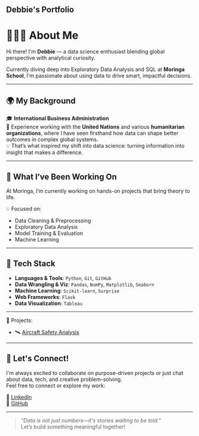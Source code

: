 ## Debbie's Portfolio

# 👩🏽‍💻 About Me

Hi there! I'm **Debbie** — a data science enthusiast blending global perspective with analytical curiosity.  

Currently diving deep into Exploratory Data Analysis and SQL at **Moringa School**, I'm passionate about using data to drive smart, impactful decisions.

---

## 🌍 My Background

🎓 **International Business Administration**  
🤝 Experience working with the **United Nations** and various **humanitarian organizations**, where I have seen firsthand how data can shape better outcomes in complex global systems.  
💡 That’s what inspired my shift into data science: turning information into insight that makes a difference.

---

## 🧠 What I’ve Been Working On

At Moringa, I’m  currently working on hands-on projects that bring theory to life.

💡 Focused on:
- Data Cleaning & Preprocessing  
- Exploratory Data Analysis  
- Model Training & Evaluation
- Machine Learning  

---

## 🧰 Tech Stack

- **Languages & Tools**: `Python`, `Git`, `GitHub`  
- **Data Wrangling & Viz**: `Pandas`, `NumPy`, `Matplotlib`, `Seaborn`  
- **Machine Learning**: `Scikit-learn`, `Surprise`  
- **Web Frameworks**: `Flask`
- **Data Visualization**: `Tableau`

---

📌 Projects:
- 🛰️ [Aircraft Safety Analysis](https://github.com/DebbieMOmondi/Aircraft-Safety-Analysis-for-Fleet-Investment-Decisions.git)
  
---

## 💬 Let's Connect!

I'm always excited to collaborate on purpose-driven projects or just chat about data, tech, and creative problem-solving.  
Feel free to connect or explore my work:

🔗 [LinkedIn](https://www.linkedin.com/in/deborah-m-605099207/)  
📂 [GitHub](https://github.com/DebbieMOmondi)

---

> *“Data is not just numbers—it's stories waiting to be told.”*  
Let’s build something meaningful together!
